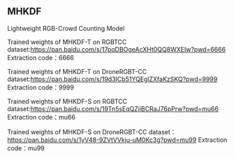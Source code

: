 ## MHKDF
Lightweight RGB-Crowd Counting Model

Trained weights of MHKDF-T on RGBTCC dataset:https://pan.baidu.com/s/17pqDBOgeAcXHt0QQ8WXEIw?pwd=6666 
Extraction code：6666

Trained weights of MHKDF-T on DroneRGBT-CC dataset:https://pan.baidu.com/s/19d3ICb51YQEglZXfaKzSKQ?pwd=9999 
Extraction code：9999

Trained weights of MHKDF-S on RGBTCC dataset:https://pan.baidu.com/s/19Tn5sEqQZjiBCRaJ76pPrw?pwd=mu66 
Extraction code：mu66

Trained weights of MHKDF-S on DroneRGBT-CC dataset：https://pan.baidu.com/s/1yV48-9ZVtVVkju-uM0Kc3g?pwd=mu99 
Extraction code：mu99
